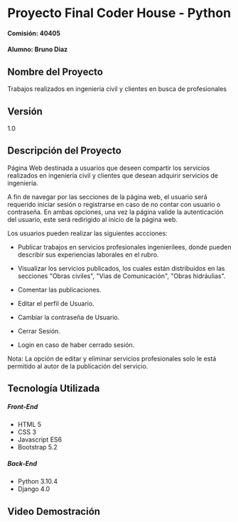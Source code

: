 # Proyecto Final Coder House - Python
#### Comisión: 40405
#### Alumno: Bruno Diaz

## Nombre del Proyecto
Trabajos realizados en ingenieria civil y clientes en busca de profesionales

## Versión
1.0

## Descripción del Proyecto
Página Web destinada a usuarios que deseen compartir los servicios realizados en ingenieria civil y clientes que desean adquirir servicios de ingeniería.

A fin de navegar por las secciones de la página web, el usuario será requerido iniciar sesión o registrarse en caso de no contar con usuario o contraseña. En ambas opciones, una vez la página valide la autenticación del usuario, este será redirigido al inicio de la página web.

Los usuarios pueden realizar las siguientes accciones:

- Publicar trabajos en servicios profesionales ingenierilees, donde pueden describir sus experiencias laborales en el rubro.

- Visualizar los servicios publicados, los cuales están distribuidos en las secciones "Obras civiles", "Vias de Comunicación", "Obras hidráulias".

- Comentar las publicaciones.

- Editar el perfil de Usuario.

- Cambiar la contraseña de Usuario.

- Cerrar Sesión.

- Login en caso de haber cerrado sesión.

Nota: La opción de editar y eliminar servicios profesionales solo le está permitido al autor de la publicación del servicio.

## Tecnología Utilizada

##### Front-End
- HTML 5
- CSS 3
- Javascript ES6
- Bootstrap 5.2

##### Back-End
- Python 3.10.4
- Django 4.0

## Video Demostración

